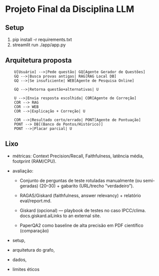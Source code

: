 # Projeto Final da Disciplina LLM

## Setup
1. pip install -r requirements.txt
2. streamlit run ./app/app.py

## Arquitetura proposta
```mermaid
    U[Usuário] -->|Pede questão| GQ[Agente Gerador de Questões]
    GQ -->|Busca provas antigas| RAG[RAG Local DB]
    GQ -->|Se insuficiente| WEB[Agente de Pesquisa Online]

    GQ -->|Retorna questão+alternativas| U

    U -->|Envia resposta escolhida| COR[Agente de Correção]
    COR --> RAG
    COR --> WEB
    COR -->|Explicação + Correção| U

    COR -->|Resultado certo/errado| PONT[Agente de Pontuação]
    PONT --> DB[(Banco de Pontos/Histórico)]
    PONT -->|Placar parcial| U
```


## Lixo
- métricas: Context Precision/Recall, Faithfulness, latência média, 	footprint (RAM/CPU).

- avaliação: 
    - Conjunto de perguntas de teste rotuladas 	manualmente 		(ou semi-geradas) (20–30) + gabarito (URL/trecho 			“verdadeiro”).

    - RAGAS/Giskard (faithfulness, answer relevancy) + 			relatório eval/report.md.

    - Giskard (opcional) — playbook de testes no caso 			IPCC/clima. docs.giskard.aiLinks to an external site.

    - PaperQA2 como baseline de alta precisão em PDF científico 		(comparação)

- setup, 
- arquitetura do grafo, 
- dados, 
- limites éticos

